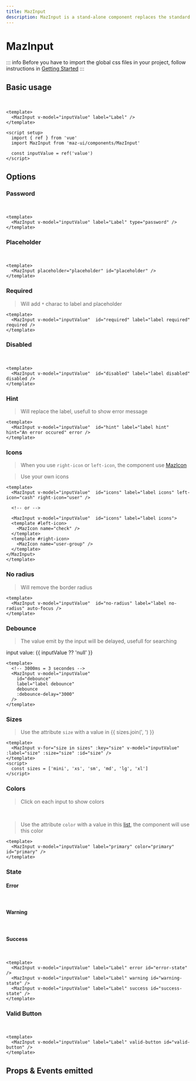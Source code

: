 ```yaml
---
title: MazInput
description: MazInput is a stand-alone component replaces the standard html input text with a beautiful design system. Many options like colors, sizes, disabled, loading, error, warning, valid states, error messages, includes icons.
---
```


# MazInput

::: info
Before you have to import the global css files in your project, follow instructions in [Getting Started](/guide/getting-started)
:::

## Basic usage

<br />

<MazInput v-model="inputValue" label="Label" name="firstname" id="first" />

```vue
<template>
  <MazInput v-model="inputValue" label="Label" />
</template>

<script setup>
  import { ref } from 'vue'
  import MazInput from 'maz-ui/components/MazInput'

  const inputValue = ref('value')
</script>
```

## Options

### Password

<br />

<MazInput v-model="inputValue" label="Label" type="password" name="password" id="seconde" />

```vue
<template>
  <MazInput v-model="inputValue" label="Label" type="password" />
</template>
```

### Placeholder

<br />

<MazInput v-model="inputValue" placeholder="placeholder" id="placeholder" />

```vue
<template>
  <MazInput placeholder="placeholder" id="placeholder" />
</template>
```

### Required

> Will add `*` charac to label and placeholder

<MazInput v-model="inputValue"  id="required" label="label required" required />

```vue
<template>
  <MazInput v-model="inputValue"  id="required" label="label required" required />
</template>
```

### Disabled

<br />

<MazInput v-model="inputValue"  id="disabled" label="label disabled" disabled />

```vue
<template>
  <MazInput v-model="inputValue"  id="disabled" label="label disabled" disabled />
</template>
```

### Hint

> Will replace the label, usefull to show error message

<MazInput v-model="inputValue"  id="hint" label="label hint" hint="An error occured" error />

```vue
<template>
  <MazInput v-model="inputValue"  id="hint" label="label hint" hint="An error occured" error />
</template>
```

### Icons

> When you use `right-icon` or `left-icon`, the component use [MazIcon](./maz-icon.md)

<MazInput v-model="inputValue"  id="icons" label="label icons" left-icon="cash" right-icon="user" />

> Use your own icons

<MazInput v-model="inputValue"  id="icons-own" label="label icons">
  <template #left-icon>
    <MazIcon name="check" />
  </template>
  <template #right-icon>
    <MazIcon name="user-group" />
  </template>
</MazInput>

```vue
<template>
  <MazInput v-model="inputValue"  id="icons" label="label icons" left-icon="cash" right-icon="user" />

  <!-- or -->

  <MazInput v-model="inputValue"  id="icons" label="label icons">
  <template #left-icon>
    <MazIcon name="check" />
  </template>
  <template #right-icon>
    <MazIcon name="user-group" />
  </template>
</MazInput>
</template>
```

### No radius

> Will remove the border radius

<MazInput v-model="inputValue"  id="no-radius" label="label no-radius" no-radius />

```vue
<template>
  <MazInput v-model="inputValue"  id="no-radius" label="label no-radius" auto-focus />
</template>
```

### Debounce

> The value emit by the input will be delayed, usefull for searching

<MazInput v-model="inputValue" id="debounce" label="label debounce" debounce :debounce-delay="3000" />

input value: {{ inputValue ?? 'null' }}

```vue
<template>
  <!-- 3000ms = 3 secondes -->
  <MazInput v-model="inputValue"
    id="debounce"
    label="label debounce"
    debounce
    :debounce-delay="3000"
  />
</template>
```

### Sizes

> Use the attribute `size` with a value in {{ sizes.join(', ') }}

<div class="flex flex-col gap-05">
  <MazInput
    v-for="size in sizes"
    :key="size"
    v-model="inputValue"
    :label="['mini', 'xs'].includes(size) ? undefined : size"
    :placeholder="['mini', 'xs'].includes(size) ? size : undefined"
    :size="size"
    :id="size"
  />
</div>

```vue
<template>
  <MazInput v-for="size in sizes" :key="size" v-model="inputValue" :label="size" :size="size" :id="size" />
</template>
<script>
  const sizes = ['mini', 'xs', 'sm', 'md', 'lg', 'xl']
</script>
```

### Colors

> Click on each input to show colors

<br />

> Use the attribute `color` with a value in this [list](./../guide/colors.md), the component will use this color

<div class="flex flex-col gap-05">
  <MazInput v-for="{ name } in colorsArray" :key="name" v-model="inputValue" :label="name" :color="name" :id="name" />
</div>

```vue
<template>
  <MazInput v-model="inputValue" label="primary" color="primary" id="primary" />
</template>
```

### State

#### Error

<br />

<MazInput v-model="inputValue" label="Label" error id="error-state" />

#### Warning

<br />

<MazInput v-model="inputValue" label="Label" warning id="warning-state" />

#### Success

<br />

<MazInput v-model="inputValue" label="Label" success id="success-state" />

```vue
<template>
  <MazInput v-model="inputValue" label="Label" error id="error-state" />
  <MazInput v-model="inputValue" label="Label" warning id="warning-state" />
  <MazInput v-model="inputValue" label="Label" success id="success-state" />
</template>
```

### Valid Button

<br />

<MazInput v-model="inputValue" label="Label" valid-button id="valid-button" />

```vue
<template>
  <MazInput v-model="inputValue" label="Label" valid-button id="valid-button" />
</template>
```

## Props & Events emitted

<ComponentPropDoc component="MazInput" />

<script setup>
  import { ref, computed } from 'vue'
  const inputValue = ref('value')

  const colors = {
    primary: { name: 'primary', hex: '#1e90ff' },
    secondary: { name: 'secondary', hex: '#1cd1a1' },
    info: { name: 'info', hex: '#17a2b8' },
    success: { name: 'success', hex: '#9acd32' },
    warning: { name: 'warning', hex: '#fcb731' },
    danger: { name: 'danger', hex: '#ff6d6a' },
    white: { name: 'white', hex: '#fff' },
    black: { name: 'black', hex: '#000' },
  }

  const sizes = ['mini', 'xs', 'sm', 'md', 'lg', 'xl']

  const colorsArray = computed(() => Object.values(colors))
</script>
